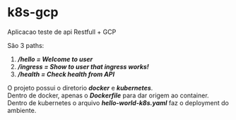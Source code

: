 # k8s-gcp
Aplicacao teste de api Restfull + GCP

São 3 paths:
1. **_/hello = Welcome to user_**
2. **_/ingress = Show to user that ingress works!_**
3. **_/health = Check health from API_**  

O projeto possui o diretorio **_docker_** e **_kubernetes_**.  
Dentro de docker, apenas o **_Dockerfile_** para dar origem ao container.  
Dentro de kubernetes o arquivo **_hello-world-k8s.yaml_** faz o deployment do ambiente.
